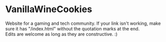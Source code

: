 # VanillaWineCookies
Website for a gaming and tech community. If your link isn't working, make sure it has "/index.html" without the quotation marks at the end.
<br>
Edits are welcome as long as they are constructive. :)

